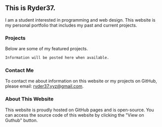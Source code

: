 ## This is Ryder37.

I am a student interested in programming and web design. This website is my personal portfolio that includes my past and current projects.

### Projects

Below are some of my featured projects.

```markdown
Information will be posted here when available.
```

### Contact Me

To contact me about information on this website or my projects on GitHub, please email: ryder37.yyz@gmail.com.

### About This Website

This website is proudly hosted on GitHub pages and is open-source. You can access the source code of this website by clicking the "View on Guthub" button.
